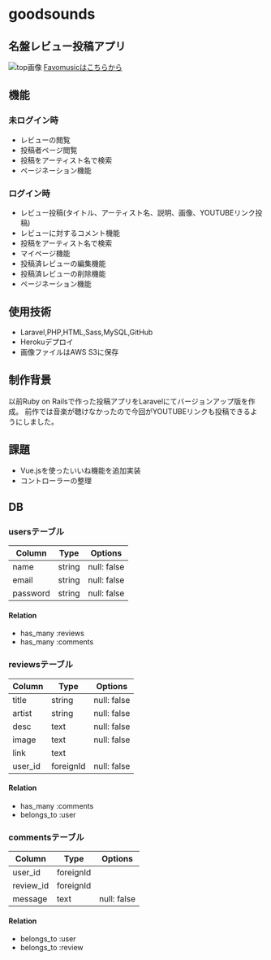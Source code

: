 # goodsounds


## 名盤レビュー投稿アプリ
![top画像]()
[Favomusicはこちらから](https://goodsound2.herokuapp.com/)


## 機能
### 未ログイン時
- レビューの閲覧
- 投稿者ページ閲覧
- 投稿をアーティスト名で検索
- ページネーション機能

### ログイン時
- レビュー投稿(タイトル、アーティスト名、説明、画像、YOUTUBEリンク投稿)
- レビューに対するコメント機能
- 投稿をアーティスト名で検索
- マイページ機能
- 投稿済レビューの編集機能
- 投稿済レビューの削除機能
- ページネーション機能

## 使用技術
- Laravel,PHP,HTML,Sass,MySQL,GitHub
- Herokuデプロイ
- 画像ファイルはAWS S3に保存

## 制作背景
以前Ruby on Railsで作った投稿アプリをLaravelにてバージョンアップ版を作成。
前作では音楽が聴けなかったので今回がYOUTUBEリンクも投稿できるようにしました。

## 課題
- Vue.jsを使ったいいね機能を追加実装
- コントローラーの整理

## DB

### usersテーブル
|Column|Type|Options|
|------|----|-------|
|name|string|null: false|
|email|string|null: false|
|password|string|null: false|
#### Relation
- has_many :reviews
- has_many :comments

### reviewsテーブル
|Column|Type|Options|
|------|----|-------|
|title|string|null: false|
|artist|string|null: false|
|desc|text|null: false|
|image|text|null: false|
|link|text|  |
|user_id|foreignId|null: false|
#### Relation
- has_many :comments
- belongs_to :user

### commentsテーブル
|Column|Type|Options|
|------|----|-------|
|user_id|foreignId|  |
|review_id|foreignId|  |
|message|text|null: false|
#### Relation
- belongs_to :user
- belongs_to :review
